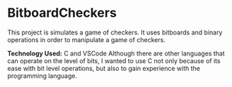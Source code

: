 # BitboardCheckers
This project is simulates a game of checkers. It uses bitboards and binary operations in order to manipulate a game of checkers.

**Technology Used:** C and VSCode
Although there are other languages that can operate on the level of bits, I wanted to use C not only because of its ease with bit level operations, but also to gain experience with the programming language.
